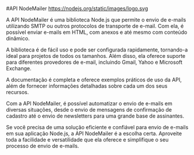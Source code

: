 #API NodeMailer
https://nodejs.org/static/images/logo.svg

A API NodeMailer é uma biblioteca Node.js que permite o envio de e-mails utilizando SMTP ou outros protocolos de transporte de e-mail. Com ela, é possível enviar e-mails em HTML, com anexos e até mesmo com conteúdo dinâmico.

A biblioteca é de fácil uso e pode ser configurada rapidamente, tornando-a ideal para projetos de todos os tamanhos. Além disso, ela oferece suporte para diferentes provedores de e-mail, incluindo Gmail, Yahoo e Microsoft Exchange.

A documentação é completa e oferece exemplos práticos de uso da API, além de fornecer informações detalhadas sobre cada um dos seus recursos.

Com a API NodeMailer, é possível automatizar o envio de e-mails em diversas situações, desde o envio de mensagens de confirmação de cadastro até o envio de newsletters para uma grande base de assinantes.

Se você precisa de uma solução eficiente e confiável para envio de e-mails em sua aplicação Node.js, a API NodeMailer é a escolha certa. Aproveite toda a facilidade e versatilidade que ela oferece e simplifique o seu processo de envio de e-mails.
